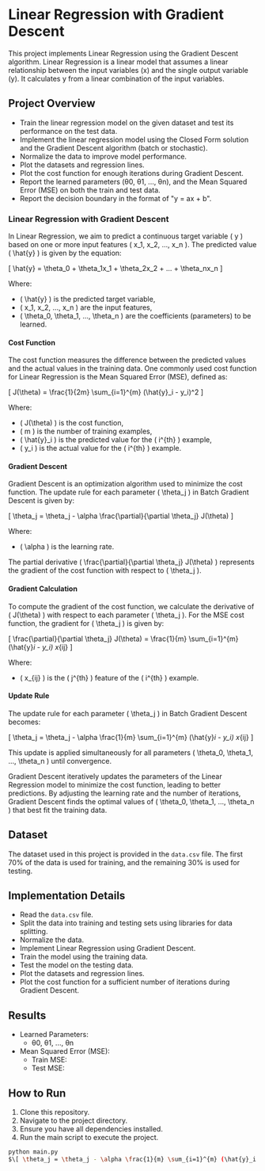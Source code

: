 # Linear Regression with Gradient Descent

This project implements Linear Regression using the Gradient Descent algorithm. Linear Regression is a linear model that assumes a linear relationship between the input variables (x) and the single output variable (y). It calculates y from a linear combination of the input variables.

## Project Overview

- Train the linear regression model on the given dataset and test its performance on the test data.
- Implement the linear regression model using the Closed Form solution and the Gradient Descent algorithm (batch or stochastic).
- Normalize the data to improve model performance.
- Plot the datasets and regression lines.
- Plot the cost function for enough iterations during Gradient Descent.
- Report the learned parameters (θ0, θ1, ..., θn), and the Mean Squared Error (MSE) on both the train and test data.
- Report the decision boundary in the format of "y = ax + b".

### Linear Regression with Gradient Descent

In Linear Regression, we aim to predict a continuous target variable \( y \) based on one or more input features \( x_1, x_2, ..., x_n \). The predicted value \( \hat{y} \) is given by the equation:

\[ \hat{y} = \theta_0 + \theta_1x_1 + \theta_2x_2 + ... + \theta_nx_n \]

Where:
- \( \hat{y} \) is the predicted target variable,
- \( x_1, x_2, ..., x_n \) are the input features,
- \( \theta_0, \theta_1, ..., \theta_n \) are the coefficients (parameters) to be learned.

#### Cost Function

The cost function measures the difference between the predicted values and the actual values in the training data. One commonly used cost function for Linear Regression is the Mean Squared Error (MSE), defined as:

\[ J(\theta) = \frac{1}{2m} \sum_{i=1}^{m} (\hat{y}_i - y_i)^2 \]

Where:
- \( J(\theta) \) is the cost function,
- \( m \) is the number of training examples,
- \( \hat{y}_i \) is the predicted value for the \( i^{th} \) example,
- \( y_i \) is the actual value for the \( i^{th} \) example.

#### Gradient Descent

Gradient Descent is an optimization algorithm used to minimize the cost function. The update rule for each parameter \( \theta_j \) in Batch Gradient Descent is given by:

\[ \theta_j = \theta_j - \alpha \frac{\partial}{\partial \theta_j} J(\theta) \]

Where:
- \( \alpha \) is the learning rate.

The partial derivative \( \frac{\partial}{\partial \theta_j} J(\theta) \) represents the gradient of the cost function with respect to \( \theta_j \).

#### Gradient Calculation

To compute the gradient of the cost function, we calculate the derivative of \( J(\theta) \) with respect to each parameter \( \theta_j \). For the MSE cost function, the gradient for \( \theta_j \) is given by:

\[ \frac{\partial}{\partial \theta_j} J(\theta) = \frac{1}{m} \sum_{i=1}^{m} (\hat{y}_i - y_i) x_{ij} \]

Where:
- \( x_{ij} \) is the \( j^{th} \) feature of the \( i^{th} \) example.

#### Update Rule

The update rule for each parameter \( \theta_j \) in Batch Gradient Descent becomes:

\[ \theta_j = \theta_j - \alpha \frac{1}{m} \sum_{i=1}^{m} (\hat{y}_i - y_i) x_{ij} \]

This update is applied simultaneously for all parameters \( \theta_0, \theta_1, ..., \theta_n \) until convergence.

Gradient Descent iteratively updates the parameters of the Linear Regression model to minimize the cost function, leading to better predictions. By adjusting the learning rate and the number of iterations, Gradient Descent finds the optimal values of \( \theta_0, \theta_1, ..., \theta_n \) that best fit the training data.


## Dataset

The dataset used in this project is provided in the `data.csv` file. The first 70% of the data is used for training, and the remaining 30% is used for testing.

## Implementation Details

- Read the `data.csv` file.
- Split the data into training and testing sets using libraries for data splitting.
- Normalize the data.
- Implement Linear Regression using Gradient Descent.
- Train the model using the training data.
- Test the model on the testing data.
- Plot the datasets and regression lines.
- Plot the cost function for a sufficient number of iterations during Gradient Descent.

## Results

- Learned Parameters:
  - θ0, θ1, ..., θn
- Mean Squared Error (MSE):
  - Train MSE:
  - Test MSE:

## How to Run

1. Clone this repository.
2. Navigate to the project directory.
3. Ensure you have all dependencies installed.
4. Run the main script to execute the project.

```bash
python main.py
$\[ \theta_j = \theta_j - \alpha \frac{1}{m} \sum_{i=1}^{m} (\hat{y}_i - y_i) x_{ij} \]$
